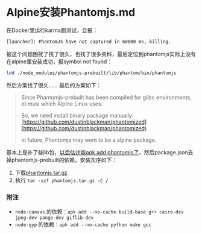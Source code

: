 # Alpine安装Phantomjs.md

在Docker里运行karma跑测试，会报：

```bash
[launcher]: PhantomJS have not captured in 60000 ms, killing.
```

被这个问题困扰了找了很久，也找了很多资料，最后定位到phantomjs实际上没有在alpine里安装成功，报symbol not found：
```bash
ldd ./node_modules/phantomjs-prebuilt/lib/phantom/bin/phantomjs
```

然后方案找了很久……
最后的方案如下：

> Since Phantomjs-prebuilt has been compiled for glibc environments, ot musl which Alpine Linux uses.
> 
> So, we need install binary package manually: [https://github.com/dustinblackman/phantomized](https://github.com/dustinblackman/phantomized)
> 
> In future, Phantomjs may went to be a alpine package.

基本上是补了些lib包，[以后估计能apk add phantomjs了](https://bugs.alpinelinux.org/issues/4664)，然后package.json去掉phantomjs-prebuilt的依赖，安装次序如下：

1. 下载[phantomjs.tar.gz](https://github.com/cutsin/Passion-of-the-Cutsin/raw/master/2017/03/24/phantomjs.tar.gz)
2. 执行 `tar -xzf phantomjs.tar.gz -C /`

### 附注

* `node-canvas` 的依赖：`apk add --no-cache build-base g++ cairo-dev jpeg-dev pango-dev giflib-dev`
* `node-gyp` 的依赖：`apk add --no-cache python make gcc`
